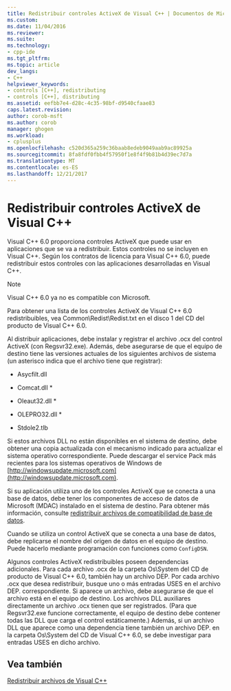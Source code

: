 ```yaml
---
title: Redistribuir controles ActiveX de Visual C++ | Documentos de Microsoft
ms.custom: 
ms.date: 11/04/2016
ms.reviewer: 
ms.suite: 
ms.technology:
- cpp-ide
ms.tgt_pltfrm: 
ms.topic: article
dev_langs:
- C++
helpviewer_keywords:
- controls [C++], redistributing
- controls [C++], distributing
ms.assetid: eefbb7e4-d28c-4c35-98bf-d9540cfaae83
caps.latest.revision: 
author: corob-msft
ms.author: corob
manager: ghogen
ms.workload:
- cplusplus
ms.openlocfilehash: c520d365a259c36baab8edeb9049aab9ac89925a
ms.sourcegitcommit: 8fa8fdf0fbb4f57950f1e8f4f9b81b4d39ec7d7a
ms.translationtype: MT
ms.contentlocale: es-ES
ms.lasthandoff: 12/21/2017
---
```

# <a name="redistributing-visual-c-activex-controls"></a>Redistribuir controles ActiveX de Visual C++
Visual C++ 6.0 proporciona controles ActiveX que puede usar en aplicaciones que se va a redistribuir. Estos controles no se incluyen en Visual C++. Según los contratos de licencia para Visual C++ 6.0, puede redistribuir estos controles con las aplicaciones desarrolladas en Visual C++.  
  
> [!NOTE]
>  Visual C++ 6.0 ya no es compatible con Microsoft.  
  
 Para obtener una lista de los controles ActiveX de Visual C++ 6.0 redistribuibles, vea Common\Redist\Redist.txt en el disco 1 del CD del producto de Visual C++ 6.0.  
  
 Al distribuir aplicaciones, debe instalar y registrar el archivo .ocx del control ActiveX (con Regsvr32.exe). Además, debe asegurarse de que el equipo de destino tiene las versiones actuales de los siguientes archivos de sistema (un asterisco indica que el archivo tiene que registrar):  
  
-   Asycfilt.dll  
  
-   Comcat.dll *  
  
-   Oleaut32.dll *  
  
-   OLEPRO32.dll *  
  
-   Stdole2.tlb  
  
 Si estos archivos DLL no están disponibles en el sistema de destino, debe obtener una copia actualizada con el mecanismo indicado para actualizar el sistema operativo correspondiente. Puede descargar el service Pack más recientes para los sistemas operativos de Windows de [http://windowsupdate.microsoft.com](http://windowsupdate.microsoft.com).  
  
 Si su aplicación utiliza uno de los controles ActiveX que se conecta a una base de datos, debe tener los componentes de acceso de datos de Microsoft (MDAC) instalado en el sistema de destino. Para obtener más información, consulte [redistribuir archivos de compatibilidad de base de datos](../ide/redistributing-database-support-files.md).  
  
 Cuando se utiliza un control ActiveX que se conecta a una base de datos, debe replicarse el nombre del origen de datos en el equipo de destino. Puede hacerlo mediante programación con funciones como `ConfigDSN`.  
  
 Algunos controles ActiveX redistribuibles poseen dependencias adicionales. Para cada archivo .ocx de la carpeta Os\System del CD de producto de Visual C++ 6.0, también hay un archivo DEP. Por cada archivo .ocx que desea redistribuir, busque uno o más entradas USES en el archivo DEP. correspondiente. Si aparece un archivo, debe asegurarse de que el archivo está en el equipo de destino. Los archivos DLL auxiliares directamente un archivo .ocx tienen que ser registrados. (Para que Regsvr32.exe funcione correctamente, el equipo de destino debe contener todas las DLL que carga el control estáticamente.) Además, si un archivo DLL que aparece como una dependencia tiene también un archivo DEP. en la carpeta Os\System del CD de Visual C++ 6.0, se debe investigar para entradas USES en dicho archivo.  
  
## <a name="see-also"></a>Vea también  
 [Redistribuir archivos de Visual C++](../ide/redistributing-visual-cpp-files.md)